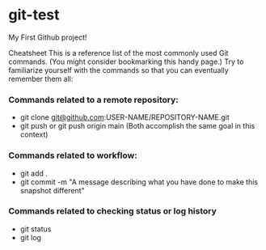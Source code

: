 # git-test
My First Github project!

Cheatsheet
This is a reference list of the most commonly used Git commands. (You might consider bookmarking this handy page.) Try to familiarize yourself with the commands so that you can eventually remember them all:

### Commands related to a remote repository:
- git clone git@github.com:USER-NAME/REPOSITORY-NAME.git
- git push or git push origin main (Both accomplish the same goal in this context)
### Commands related to workflow:
- git add .
- git commit -m "A message describing what you have done to make this snapshot different"
### Commands related to checking status or log history
- git status
- git log
